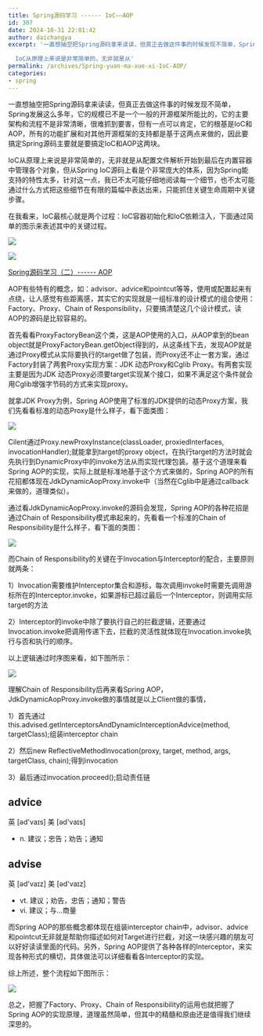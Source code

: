 ```yaml
---
title: Spring源码学习 ------ IoC——AOP
id: 307
date: 2024-10-31 22:01:42
author: daichangya
excerpt: '一直想抽空把Spring源码拿来读读，但真正去做这件事的时候发现不简单，Spring发展这么多年，它的规模已不是一个一般的开源框架所能比的，它的主要架构和流程不是非常清晰，很难抓到要害，但有一点可以肯定，它的根基是IoC和AOP，所有的功能扩展和对其他开源框架的支持都是基于这两点来做的，因此要搞定Spring源码主要就是要搞定IoC和AOP这两块。

  IoC从原理上来说是非常简单的，无非就是从'
permalink: /archives/Spring-yuan-ma-xue-xi-IoC-AOP/
categories:
- spring
---
```


 

一直想抽空把Spring源码拿来读读，但真正去做这件事的时候发现不简单，Spring发展这么多年，它的规模已不是一个一般的开源框架所能比的，它的主要架构和流程不是非常清晰，很难抓到要害，但有一点可以肯定，它的根基是IoC和AOP，所有的功能扩展和对其他开源框架的支持都是基于这两点来做的，因此要搞定Spring源码主要就是要搞定IoC和AOP这两块。

IoC从原理上来说是非常简单的，无非就是从配置文件解析开始到最后在内置容器中管理各个对象，但从Spring IoC源码上看是个非常庞大的体系，因为Spring能支持的特性太多，针对这一点，我已不太可能仔细地阅读每一个细节，也不太可能通过什么方式把这些细节在有限的篇幅中表达出来，只能抓住关键生命周期中关键步骤。

在我看来，IoC最核心就是两个过程：IoC容器初始化和IoC依赖注入，下面通过简单的图示来表述其中的关键过程。

![](http://hi.csdn.net/attachment/201101/12/0_1294835160s16b.gif)

![](http://hi.csdn.net/attachment/201101/12/0_1294835233K4T0.gif)

[Spring源码学习（二）------ AOP](http://blog.csdn.net/cutesource/article/details/6136275)  

AOP有些特有的概念，如：advisor、advice和pointcut等等，使用或配置起来有点绕，让人感觉有些距离感，其实它的实现就是一组标准的设计模式的组合使用：Factory、Proxy、Chain of Responsibility，只要搞清楚这几个设计模式，读AOP的源码是比较容易的。

首先看看ProxyFactoryBean这个类，这是AOP使用的入口，从AOP拿到的bean object就是ProxyFactoryBean.getObject得到的，从这条线下去，发现AOP就是通过Proxy模式从实际要执行的target做了包装，而Proxy还不止一套方案，通过Factory封装了两套Proxy实现方案：JDK 动态Proxy和Cglib Proxy。有两套实现主要是因为JDK 动态Proxy必须要target实现某个接口，如果不满足这个条件就会用Cglib增强字节码的方式来实现proxy。

就拿JDK Proxy为例，Spring AOP使用了标准的JDK提供的动态Proxy方案，我们先看看标准的动态Proxy是什么样子，看下面类图：

![](http://hi.csdn.net/attachment/201101/13/0_1294919505ncNK.gif)

Cilent通过Proxy.newProxyInstance(classLoader, proxiedInterfaces, invocationHandler);就能拿到target的proxy object，在执行target的方法时就会先执行到DynamicProxy中的invoke方法从而实现代理包装。基于这个道理来看Spring AOP的实现，实际上就是标准地基于这个方式来做的，Spring AOP的所有花招都体现在JdkDynamicAopProxy.invoke中（当然在Cglib中是通过callback来做的，道理类似）。

通过看JdkDynamicAopProxy.invoke的源码会发现，Spring AOP的各种花招是通过Chain of Responsibility模式串起来的，先看看一个标准的Chain of Responsibility是什么样子，看下面的类图：

![](http://hi.csdn.net/attachment/201101/13/0_1294920720hR9B.gif)

而Chain of Responsibility的关键在于Invocation与Interceptor的配合，主要原则就两条：

1）Invocation需要维护Interceptor集合和游标，每次调用invoke时需要先调用游标所在的Interceptor.invoke，如果游标已超过最后一个Interceptor，则调用实际target的方法

2）Interceptor的invoke中除了要执行自己的拦截逻辑，还要通过Invocation.invoke把调用传递下去，拦截的灵活性就体现在Invocation.invoke执行与否和执行的顺序。

以上逻辑通过时序图来看，如下图所示：

![](http://hi.csdn.net/attachment/201101/13/0_1294922085Yhm1.gif)

理解Chain of Responsibility后再来看Spring AOP，JdkDynamicAopProxy.invoke做的事情就是以上Client做的事情，

1）首先通过this.advised.getInterceptorsAndDynamicInterceptionAdvice(method, targetClass);组装interceptor chain

2）然后new ReflectiveMethodInvocation(proxy, target, method, args, targetClass, chain);得到invocation

3）最后通过invocation.proceed();启动责任链

## advice 

英 \[əd'vaɪs\] 美 \[əd'vaɪs\]

*   n. 建议；忠告；劝告；通知

## advise 

英 \[əd'vaɪz\] 美 \[əd'vaɪz\]

*   vt. 建议；劝告，忠告；通知；警告
*   vi. 建议；与…商量

  

而Spring AOP的那些概念都体现在组装interceptor chain中，advisor、advice和pointcut无非就是帮助你描述如何对Target进行拦截，对这一块感兴趣的朋友可以好好读读里面的代码。另外，Spring AOP提供了各种各样的Interceptor，来实现各种形式的横切，具体做法可以详细看看各Interceptor的实现。

综上所述，整个流程如下图所示：

![](http://hi.csdn.net/attachment/201101/13/0_1294923277nIlz.gif)

总之，把握了Factory、Proxy、Chain of Responsibility的运用也就把握了Spring AOP的实现原理，道理虽然简单，但其中的精髓和原由还是值得我们继续深思的。